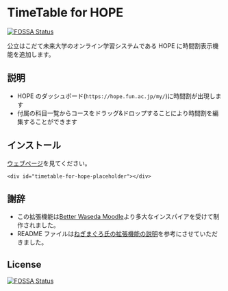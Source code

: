 # TimeTable for HOPE
[![FOSSA Status](https://app.fossa.com/api/projects/git%2Bgithub.com%2Fcathiecode%2Ftimetable-for-hope.svg?type=shield)](https://app.fossa.com/projects/git%2Bgithub.com%2Fcathiecode%2Ftimetable-for-hope?ref=badge_shield)


公立はこだて未来大学のオンライン学習システムである HOPE に時間割表示機能を追加します。

## 説明

- HOPE のダッシュボード(`https://hope.fun.ac.jp/my/`)に時間割が出現します
- 付属の科目一覧からコースをドラッグ&ドロップすることにより時間割を編集することができます

## インストール

<a href="https://timetable-for-hope.netlify.app/">ウェブページ</a>を見てください。

```
<div id="timetable-for-hope-placeholder"></div>
```

## 謝辞

- この拡張機能は[Better Waseda Moodle](https://github.com/mkihr-ojisan/better-waseda-moodle)より多大なインスパイアを受けて制作されました。
- README ファイルは[ねぎまぐろ氏の拡張機能の説明](https://github.com/kume-negitoro/hope-coursename-fix)を参考にさせていただきました。


## License
[![FOSSA Status](https://app.fossa.com/api/projects/git%2Bgithub.com%2Fcathiecode%2Ftimetable-for-hope.svg?type=large)](https://app.fossa.com/projects/git%2Bgithub.com%2Fcathiecode%2Ftimetable-for-hope?ref=badge_large)